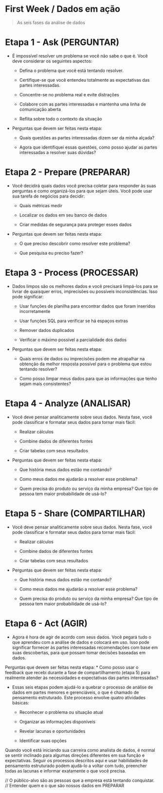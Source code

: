 
# First Week / Dados em ação 

> As seis fases da análise de dados

# Etapa 1 - Ask (PERGUNTAR)
- É impossível resolver um problema se você não sabe o que é. Você deve considerar os seguintes aspectos:

    * Defina o problema que você está tentando resolver.

    * Certifique-se que você entendeu totalmente as expectativas das partes interessadas.

    * Concentre-se no problema real e evite distrações

    * Colabore com as partes interessadas e mantenha uma linha de comunicação aberta

    * Reflita sobre todo o contexto da situação

- Perguntas que devem ser feitas nesta etapa:
    * Quais questões as partes interessadas dizem ser da minha alçada?

    * Agora que identifiquei essas questões, como posso ajudar as partes interessadas a resolver suas dúvidas?

# Etapa 2 - Prepare (PREPARAR)
- Você decidirá quais dados você precisa coletar para responder às suas perguntas e como organizá-los para que sejam úteis. Você pode usar sua tarefa de negócios para decidir: 

    * Quais métricas medir

    * Localizar os dados em seu banco de dados

    * Criar medidas de segurança para proteger esses dados

- Perguntas que devem ser feitas nesta etapa: 
    * O que preciso descobrir como resolver este problema?

    * Que pesquisa eu preciso fazer?

# Etapa 3 - Process (PROCESSAR)

- Dados limpos são os melhores dados e você precisará limpá-los para se livrar de quaisquer erros, imprecisões ou possíveis inconsistências. Isso pode significar:

    * Usar funções de planilha para encontrar dados que foram inseridos incorretamente

    * Usar funções SQL para verificar se há espaços extras

    * Remover dados duplicados

    * Verificar o máximo possível a parcialidade dos dados

- Perguntas que devem ser feitas nesta etapa: 
    * Quais erros de dados ou imprecisões podem me atrapalhar na obtenção da melhor resposta possível para o problema que estou tentando resolver?

    * Como posso limpar meus dados para que as informações que tenho sejam mais consistentes?

# Etapa 4 - Analyze (ANALISAR)
- Você deve pensar analiticamente sobre seus dados. Nesta fase, você pode classificar e formatar seus dados para tornar mais fácil: 

    * Realizar cálculos

    * Combine dados de diferentes fontes

    * Criar tabelas com seus resultados

- Perguntas que devem ser feitas nesta etapa:
    * Que história meus dados estão me contando?

    * Como meus dados me ajudarão a resolver esse problema?

    * Quem precisa do produto ou serviço da minha empresa? Que tipo de pessoa tem maior probabilidade de usá-lo?

# Etapa 5 - Share (COMPARTILHAR)
- Você deve pensar analiticamente sobre seus dados. Nesta fase, você pode classificar e formatar seus dados para tornar mais fácil: 

    * Realizar cálculos

    * Combine dados de diferentes fontes

    * Criar tabelas com seus resultados

- Perguntas que devem ser feitas nesta etapa:
    * Que história meus dados estão me contando?

    * Como meus dados me ajudarão a resolver esse problema?

    * Quem precisa do produto ou serviço da minha empresa? Que tipo de pessoa tem maior probabilidade de usá-lo?

# Etapa 6 - Act (AGIR)
- Agora é hora de agir de acordo com seus dados. Você pegará tudo o que aprendeu com a análise de dados e colocará em uso. Isso pode significar fornecer às partes interessadas recomendações com base em suas descobertas, para que possam tomar decisões baseadas em dados.

Perguntas que devem ser feitas nesta etapa:
    * Como posso usar o feedback que recebi durante a fase de compartilhamento (etapa 5) para realmente atender às necessidades e expectativas das partes interessadas?

- Essas seis etapas podem ajudá-lo a quebrar o processo de análise de dados em partes menores e gerenciáveis, o que é chamado de pensamento estruturado. Este processo envolve quatro atividades básicas:

    * Reconhecer o problema ou situação atual

    * Organizar as informações disponíveis 

    * Revelar lacunas e oportunidades

    * Identificar suas opções

Quando você está iniciando sua carreira como analista de dados, é normal se sentir inclinado para algumas direções diferentes em sua função e expectativas. Seguir os processos descritos aqui e usar habilidades de pensamento estruturado podem ajudá-lo a voltar com tudo, preencher todas as lacunas e informar exatamente o que você precisa.



// O público-alvo são as pessoas que a empresa está tentando conquistar.
// Entender quem e o que são nossos dados em PREPARAR

